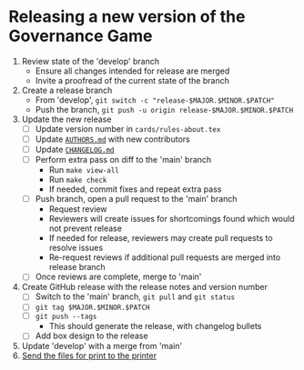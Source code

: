 <!-- SPDX-License-Identifier: CC0-1.0 -->
<!-- written in 2022 by The Foundation for Public Code <info@publiccode.net> -->
# Releasing a new version of the Governance Game

1. Review state of the 'develop' branch
    - Ensure all changes intended for release are merged
    - Invite a proofread of the current state of the branch
2. Create a release branch
    - From 'develop', `git switch -c "release-$MAJOR.$MINOR.$PATCH"`
    - Push the branch, `git push -u origin release-$MAJOR.$MINOR.$PATCH`
3. Update the new release
    - [ ] Update version number in `cards/rules-about.tex`
    - [ ] Update [`AUTHORS.md`](../AUTHORS.md) with new contributors
    - [ ] Update [`CHANGELOG.md`](../CHANGELOG.md)
    - [ ] Perform extra pass on diff to the 'main' branch
        - Run `make view-all`
        - Run `make check`
        - If needed, commit fixes and repeat extra pass
    - [ ] Push branch, open a pull request to the 'main' branch
        - Request review
        - Reviewers will create issues for shortcomings found which would not prevent release
        - If needed for release, reviewers may create pull requests to resolve issues
        - Re-request reviews if additional pull requests are merged into release branch
    - [ ] Once reviews are complete, merge to 'main'
4. Create GitHub release with the release notes and version number
    - [ ] Switch to the 'main' branch, `git pull` and `git status`
    - [ ] `git tag $MAJOR.$MINOR.$PATCH`
    - [ ] `git push --tags`
        - This should generate the release, with changelog bullets
    - [ ] Add box design to the release
5. Update 'develop' with a merge from 'main'
6. [Send the files for print to the printer](PRINTING.md)
